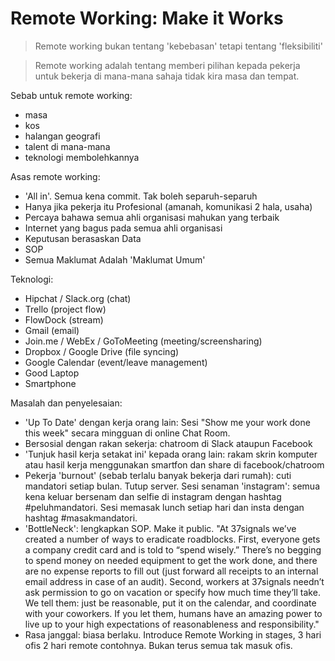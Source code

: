# Remote Working: Make it Works

> Remote working bukan tentang 'kebebasan' tetapi tentang 'fleksibiliti'

> Remote working adalah tentang memberi pilihan kepada pekerja untuk bekerja di mana-mana sahaja tidak kira masa dan tempat.

Sebab untuk remote working:

- masa
- kos
- halangan geografi
- talent di mana-mana
- teknologi membolehkannya

Asas remote working:

- 'All in'. Semua kena commit. Tak boleh separuh-separuh
- Hanya jika pekerja itu Profesional (amanah, komunikasi 2 hala, usaha)
- Percaya bahawa semua ahli organisasi mahukan yang terbaik
- Internet yang bagus pada semua ahli organisasi
- Keputusan berasaskan Data
- SOP
- Semua Maklumat Adalah 'Maklumat Umum'

Teknologi:

- Hipchat / Slack.org (chat)
- Trello (project flow)
- FlowDock (stream)
- Gmail (email)
- Join.me / WebEx / GoToMeeting (meeting/screensharing)
- Dropbox / Google Drive (file syncing)
- Google Calendar (event/leave management)
- Good Laptop
- Smartphone

Masalah dan penyelesaian:

- 'Up To Date' dengan kerja orang lain: Sesi "Show me your work done this week" secara mingguan di online Chat Room.
- Bersosial dengan rakan sekerja: chatroom di Slack ataupun Facebook
- 'Tunjuk hasil kerja setakat ini' kepada orang lain: rakam skrin komputer atau hasil kerja menggunakan smartfon dan share di facebook/chatroom
- Pekerja 'burnout' (sebab terlalu banyak bekerja dari rumah): cuti mandatori setiap bulan. Tutup server. Sesi senaman 'instagram': semua kena keluar bersenam dan selfie di instagram dengan hashtag #peluhmandatori. Sesi memasak lunch setiap hari dan insta dengan hashtag #masakmandatori.
- 'BottleNeck': lengkapkan SOP. Make it public. "At 37signals we’ve created a number of ways to eradicate roadblocks. First, everyone gets a company credit card and is told to “spend wisely.” There’s no begging to spend money on needed equipment to get the work done, and there are no expense reports to fill out (just forward all receipts to an internal email address in case of an audit). Second, workers at 37signals needn’t ask permission to go on vacation or specify how much time they’ll take. We tell them: just be reasonable, put it on the calendar, and coordinate with your coworkers. If you let them, humans have an amazing power to live up to your high expectations of reasonableness and responsibility."
- Rasa janggal: biasa berlaku. Introduce Remote Working in stages, 3 hari ofis 2 hari remote contohnya. Bukan terus semua tak masuk ofis.